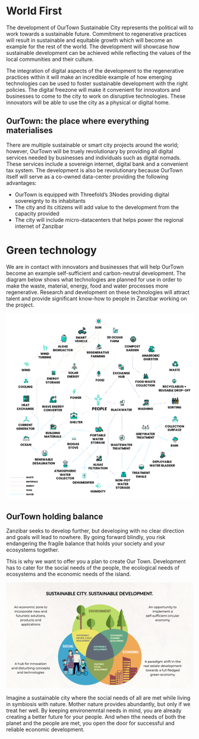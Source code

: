 # World First

The development of OurTown Sustainable City represents the political will to work towards a sustainable future. Commitment to regenerative practices will result in sustainable and equitable growth which will become an example for the rest of the world. The development will showcase how sustainable development can be achieved while reflecting the values of the local communities and their culture.

The integration of digital aspects of the development to the regenerative practices within it will make an incredible example of how emerging technologies can be used to foster sustainable development with the right policies. The digital freezone will make it convenient for innovators and businesses to come to the city to work on disruptive technologies. These innovators will be able to use the city as a physical or digital home. 

## OurTown: the place where everything materialises

There are multiple sustainable or smart city projects around the world; however, OurTown will be truely revolutionary by providing all digital services needed by businesses and individuals such as digital nomads. These services include a sovereign internet, digital bank and a convenient tax system. The development is also be revolutionary because OurTown itself will serve as a co-owned data-center providing the following advantages:
- OurTown is equipped with Threefold’s 3Nodes providing digital sovereignty to its inhabitants
- The city and its citizens will add value to the development from the capacity provided
- The city will include micro-datacenters that helps power the regional internet of Zanzibar

# Green technology

We are in contact with innovators and businesses that will help OurTown become an example self-sufficient and carbon-neutral development. The diagram below shows what technologies are planned for use in order to make the waste, material, energy, food and water processes more regenerative. Research and development on these technologies will attract talent and provide significant know-how to people in Zanzibar working on the project. 

![](img/sustainable_tech.png)

 
## OurTown holding balance 

Zanzibar seeks to develop further, but developing with no clear direction and goals will lead to nowhere. By going forward blindly, you risk endangering the fragile balance that holds your society and your ecosystems together. 

This is why we want to offer you a plan to create Our Town. Development has to cater for the social needs of the people, the ecological needs of ecosystems and the economic needs of the island. 

![](img/sustainable_dev.png)  

Imagine a sustainable city where the social needs of all are met while living in symbiosis with nature. Mother nature provides abundantly, but only if we treat her well. By keeping environemntal needs in mind, you are already creating a better future for your people. And when tthe needs of both the planet and the people are met, you open the door for successful and reliable economic development.

